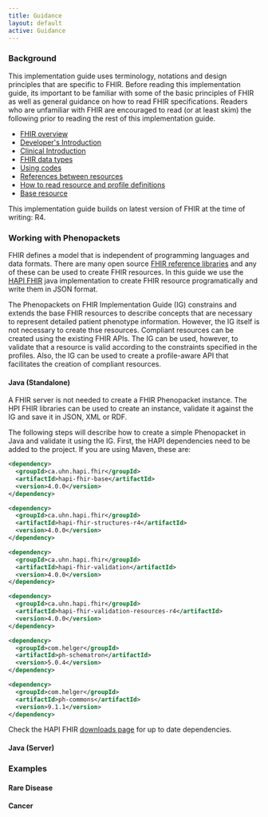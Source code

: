 ```yaml
---
title: Guidance
layout: default
active: Guidance
---
```


### Background

This implementation guide uses terminology, notations and design principles that are specific to FHIR. Before reading this implementation guide, its important to be familiar with some of the basic principles of FHIR as well as general guidance on how to read FHIR specifications. Readers who are unfamiliar with FHIR are encouraged to read (or at least skim) the following prior to reading the rest of this implementation guide.

   - [FHIR overview](http://build.fhir.org/overview.html)
   - [Developer's Introduction](http://build.fhir.org/overview-dev.html) 
   - [Clinical Introduction](http://build.fhir.org/overview-clinical.html)
   - [FHIR data types](http://build.fhir.org/datatypes.html)
   - [Using codes](http://build.fhir.org/terminologies.html)
   - [References between resources](http://build.fhir.org/references.html)
   - [How to read resource and profile definitions](http://build.fhir.org/formats.html)
   - [Base resource](http://build.fhir.org/resource.html)
   
This implementation guide builds on latest version of FHIR at the time of writing: R4.

### Working with Phenopackets

FHIR defines a model that is independent of programming languages and data formats. There are many open source [FHIR reference libraries](https://wiki.hl7.org/Open_Source_FHIR_implementations) and any of these can be used to create FHIR resources. In this guide we use the [HAPI FHIR](https://hapifhir.io/) java implementation to create FHIR resource programatically and write them in JSON format.

The Phenopackets on FHIR Implementation Guide (IG) constrains and extends the base FHIR resources to describe concepts that are necessary to represent detailed patient phenotype information. However, the IG itself is not necessary to create thse resources. Compliant resources can be created using the existing FHIR APIs. The IG can be used, however, to validate that a resource is valid according to the constraints specified in the profiles. Also, the IG can be used to create a profile-aware API that facilitates the creation of compliant resources. 

#### Java (Standalone)

A FHIR server is not needed to create a FHIR Phenopacket instance. The HPI FHIR libraries can be used to create an instance, validate it against the IG and save it in JSON, XML or RDF.

The following steps will describe how to create a simple Phenopacket in Java and validate it using the IG. First, the HAPI dependencies need to be added to the project. If you are using Maven, these are:

```xml
<dependency>
  <groupId>ca.uhn.hapi.fhir</groupId>
  <artifactId>hapi-fhir-base</artifactId>
  <version>4.0.0</version>
</dependency>

<dependency>
  <groupId>ca.uhn.hapi.fhir</groupId>
  <artifactId>hapi-fhir-structures-r4</artifactId>
  <version>4.0.0</version>
</dependency>

<dependency>
  <groupId>ca.uhn.hapi.fhir</groupId>
  <artifactId>hapi-fhir-validation</artifactId>
  <version>4.0.0</version>
</dependency>

<dependency>
  <groupId>ca.uhn.hapi.fhir</groupId>
  <artifactId>hapi-fhir-validation-resources-r4</artifactId>
  <version>4.0.0</version>
</dependency>

<dependency>
  <groupId>com.helger</groupId>
  <artifactId>ph-schematron</artifactId>
  <version>5.0.4</version>
</dependency>

<dependency>
  <groupId>com.helger</groupId>
  <artifactId>ph-commons</artifactId>
  <version>9.1.1</version>
</dependency>
```
Check the HAPI FHIR [downloads page](https://hapifhir.io/download.html) for up to date dependencies.



#### Java (Server)

### Examples

#### Rare Disease

#### Cancer

